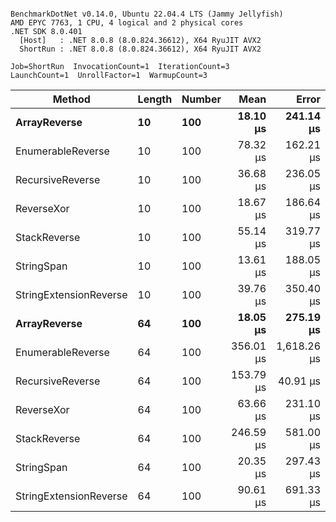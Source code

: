 ```

BenchmarkDotNet v0.14.0, Ubuntu 22.04.4 LTS (Jammy Jellyfish)
AMD EPYC 7763, 1 CPU, 4 logical and 2 physical cores
.NET SDK 8.0.401
  [Host]   : .NET 8.0.8 (8.0.824.36612), X64 RyuJIT AVX2
  ShortRun : .NET 8.0.8 (8.0.824.36612), X64 RyuJIT AVX2

Job=ShortRun  InvocationCount=1  IterationCount=3  
LaunchCount=1  UnrollFactor=1  WarmupCount=3  

```
| Method                 | Length | Number | Mean      | Error       | StdDev    | Median     | Min        | Max       | Allocated |
|----------------------- |------- |------- |----------:|------------:|----------:|-----------:|-----------:|----------:|----------:|
| **ArrayReverse**           | **10**     | **100**    |  **18.10 μs** |   **241.14 μs** | **13.218 μs** |  **10.570 μs** |  **10.370 μs** |  **33.36 μs** |  **10.09 KB** |
| EnumerableReverse      | 10     | 100    |  78.32 μs |   162.21 μs |  8.891 μs |  76.642 μs |  70.391 μs |  87.93 μs |  25.72 KB |
| RecursiveReverse       | 10     | 100    |  36.68 μs |   236.05 μs | 12.939 μs |  38.661 μs |  22.863 μs |  48.51 μs |  33.53 KB |
| ReverseXor             | 10     | 100    |  18.67 μs |   186.64 μs | 10.230 μs |  14.948 μs |  10.830 μs |  30.25 μs |  10.09 KB |
| StackReverse           | 10     | 100    |  55.14 μs |   319.77 μs | 17.528 μs |  45.840 μs |  44.218 μs |  75.36 μs |  31.19 KB |
| StringSpan             | 10     | 100    |  13.61 μs |   188.05 μs | 10.308 μs |   7.714 μs |   7.594 μs |  25.51 μs |   5.41 KB |
| StringExtensionReverse | 10     | 100    |  39.76 μs |   350.40 μs | 19.207 μs |  28.724 μs |  28.614 μs |  61.94 μs |  28.84 KB |
| **ArrayReverse**           | **64**     | **100**    |  **18.05 μs** |   **275.19 μs** | **15.084 μs** |   **9.508 μs** |   **9.177 μs** |  **35.47 μs** |  **30.41 KB** |
| EnumerableReverse      | 64     | 100    | 356.01 μs | 1,618.26 μs | 88.702 μs | 310.644 μs | 299.163 μs | 458.22 μs |  59.31 KB |
| RecursiveReverse       | 64     | 100    | 153.79 μs |    40.91 μs |  2.242 μs | 152.915 μs | 152.123 μs | 156.34 μs | 560.88 KB |
| ReverseXor             | 64     | 100    |  63.66 μs |   231.10 μs | 12.667 μs |  62.446 μs |  51.646 μs |  76.89 μs |  30.41 KB |
| StackReverse           | 64     | 100    | 246.59 μs |   581.00 μs | 31.846 μs | 239.767 μs | 218.708 μs | 281.30 μs |  88.22 KB |
| StringSpan             | 64     | 100    |  20.35 μs |   297.43 μs | 16.303 μs |  11.240 μs |  10.639 μs |  39.17 μs |  15.56 KB |
| StringExtensionReverse | 64     | 100    |  90.61 μs |   691.33 μs | 37.894 μs |  69.760 μs |  67.716 μs | 134.35 μs |  68.69 KB |
